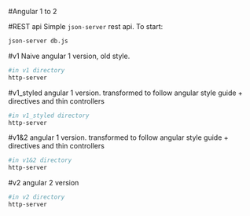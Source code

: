 #Angular 1 to 2

#REST api
Simple `json-server` rest api. To start:
```bash
json-server db.js
```


#v1
Naive angular 1 version, old style.

```bash
#in v1 directory
http-server
```

#v1_styled
angular 1 version. transformed to follow angular style guide + directives and thin controllers

```bash
#in v1_styled directory
http-server
```

#v1&2
angular 1 version. transformed to follow angular style guide + directives and thin controllers

```bash
#in v1&2 directory
http-server
```


#v2
angular 2 version

```bash
#in v2 directory
http-server
```
